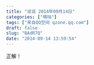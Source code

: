 ```yaml
---
title: "说说 2014年09月14日"
categories: ["嘀咕"]
tags: ["来自QQ空间 qzone.qq.com"]
draft: false
slug: "BAdR7Q"
date: "2014-09-14 13:59:54"
---
```


正解！
